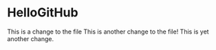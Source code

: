 # HelloGitHub
This is a change to the file
This is another change to the file!
This is yet another change.
